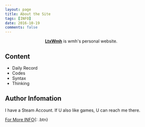 ```yaml
---
layout: page
title: About the Site
tags: [INFO]
date: 2016-10-19
comments: false
---
```

    
<center><a href="http://www.ltxwmh.net"><b>LtxWmh</b></a> is wmh's personal website.</center>

## Content
* Daily Record
* Codes
* Syntax
* Thinking

## Author Infomation

I have a Steam Account. If U also like games, U can reach me there.
      
[For More INFO](http://steamcommunity.com/profiles/76561198096986740){: .btn}
